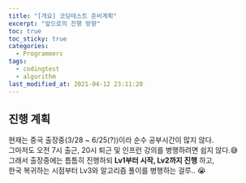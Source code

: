 ```yaml
---
title: "[개요] 코딩테스트 준비계획"
excerpt: "앞으로의 진행 방향"
toc: true
toc_sticky: true
categories:
  - Programmers
tags:
  - codingtest
  - algorithm
last_modified_at: 2021-04-12 23:11:20
---
```


## 진행 계획 
현재는 중국 출장중(3/28 ~ 6/25(?))이라 순수 공부시간이 많지 않다.  
그마저도 오전 7시 출근, 20시 퇴근 및 인프런 강의를 병행하려면 쉽지 않다.😅  
그래서 출장중에는 틈틈히 진행하되 **Lv1부터 시작, Lv2까지 진행** 하고,   
한국 복귀하는 시점부터 Lv3와 알고리즘 풀이를 병행하는 걸루.. 😭